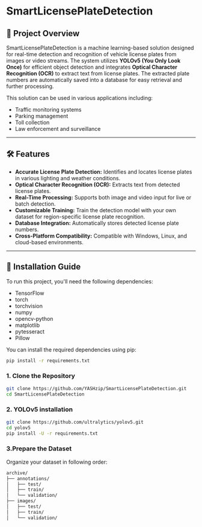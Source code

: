 # SmartLicensePlateDetection

## 🚗 **Project Overview**  
SmartLicensePlateDetection is a machine learning-based solution designed for real-time detection and recognition of vehicle license plates from images or video streams. The system utilizes **YOLOv5 (You Only Look Once)** for efficient object detection and integrates **Optical Character Recognition (OCR)** to extract text from license plates. The extracted plate numbers are automatically saved into a database for easy retrieval and further processing.

This solution can be used in various applications including:
- Traffic monitoring systems
- Parking management
- Toll collection
- Law enforcement and surveillance

---

## 🛠️ **Features**
- **Accurate License Plate Detection:** Identifies and locates license plates in various lighting and weather conditions.
- **Optical Character Recognition (OCR):** Extracts text from detected license plates.
- **Real-Time Processing:** Supports both image and video input for live or batch detection.
- **Customizable Training:** Train the detection model with your own dataset for region-specific license plate recognition.
- **Database Integration:** Automatically stores detected license plate numbers.
- **Cross-Platform Compatibility:** Compatible with Windows, Linux, and cloud-based environments.

---

## 🔧 **Installation Guide**
To run this project, you'll need the following dependencies:

- TensorFlow
- torch
- torchvision
- numpy
- opencv-python
- matplotlib
- pytesseract
- Pillow

You can install the required dependencies using pip:
```bash
pip install -r requirements.txt
```

### **1. Clone the Repository**
```bash
git clone https://github.com/YASHzip/SmartLicensePlateDetection.git
cd SmartLicensePlateDetection
```

### **2. YOLOv5 installation**
```bash
git clone https://github.com/ultralytics/yolov5.git
cd yolov5
pip install -U -r requirements.txt
```

### **3.Prepare the Dataset**
Organize your dataset in following order:
```bash
archive/
├── annotations/
│   ├── test/
│   ├── train/
│   └── validation/
├── images/
│   ├── test/
│   ├── train/
│   └── validation/
```

